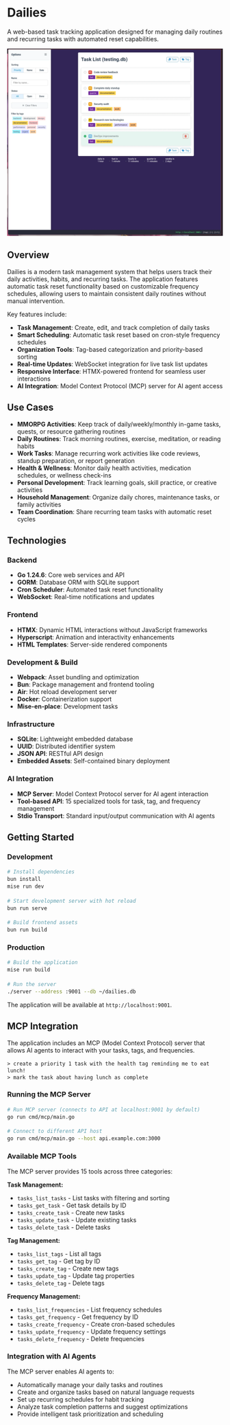 # Dailies

A web-based task tracking application designed for managing daily routines and recurring tasks with automated reset capabilities.

![Dailies Screenshot](assets/screenshot.webp)

## Overview

Dailies is a modern task management system that helps users track their daily activities, habits, and recurring tasks. The application features automatic task reset functionality based on customizable frequency schedules, allowing users to maintain consistent daily routines without manual intervention.

Key features include:

- **Task Management**: Create, edit, and track completion of daily tasks
- **Smart Scheduling**: Automatic task reset based on cron-style frequency schedules
- **Organization Tools**: Tag-based categorization and priority-based sorting
- **Real-time Updates**: WebSocket integration for live task list updates
- **Responsive Interface**: HTMX-powered frontend for seamless user interactions
- **AI Integration**: Model Context Protocol (MCP) server for AI agent access

## Use Cases

- **MMORPG Activities**: Keep track of daily/weekly/monthly in-game tasks, quests, or resource gathering routines
- **Daily Routines**: Track morning routines, exercise, meditation, or reading habits
- **Work Tasks**: Manage recurring work activities like code reviews, standup preparation, or report generation
- **Health & Wellness**: Monitor daily health activities, medication schedules, or wellness check-ins
- **Personal Development**: Track learning goals, skill practice, or creative activities
- **Household Management**: Organize daily chores, maintenance tasks, or family activities
- **Team Coordination**: Share recurring team tasks with automatic reset cycles

## Technologies

### Backend

- **Go 1.24.6**: Core web services and API
- **GORM**: Database ORM with SQLite support
- **Cron Scheduler**: Automated task reset functionality
- **WebSocket**: Real-time notifications and updates

### Frontend

- **HTMX**: Dynamic HTML interactions without JavaScript frameworks
- **Hyperscript**: Animation and interactivity enhancements
- **HTML Templates**: Server-side rendered components

### Development & Build

- **Webpack**: Asset bundling and optimization
- **Bun**: Package management and frontend tooling
- **Air**: Hot reload development server
- **Docker**: Containerization support
- **Mise-en-place**: Development tasks

### Infrastructure

- **SQLite**: Lightweight embedded database
- **UUID**: Distributed identifier system
- **JSON API**: RESTful API design
- **Embedded Assets**: Self-contained binary deployment

### AI Integration

- **MCP Server**: Model Context Protocol server for AI agent interaction
- **Tool-based API**: 15 specialized tools for task, tag, and frequency management
- **Stdio Transport**: Standard input/output communication with AI agents

## Getting Started

### Development

```bash
# Install dependencies
bun install
mise run dev

# Start development server with hot reload
bun run serve

# Build frontend assets
bun run build
```

### Production

```bash
# Build the application
mise run build

# Run the server
./server --address :9001 --db ~/dailies.db
```

The application will be available at `http://localhost:9001`.

## MCP Integration

The application includes an MCP (Model Context Protocol) server that allows AI agents to interact with your tasks, tags, and frequencies.

```
> create a priority 1 task with the health tag reminding me to eat lunch!
> mark the task about having lunch as complete
```

### Running the MCP Server

```bash
# Run MCP server (connects to API at localhost:9001 by default)
go run cmd/mcp/main.go

# Connect to different API host
go run cmd/mcp/main.go --host api.example.com:3000
```

### Available MCP Tools

The MCP server provides 15 tools across three categories:

**Task Management:**

- `tasks_list_tasks` - List tasks with filtering and sorting
- `tasks_get_task` - Get task details by ID
- `tasks_create_task` - Create new tasks
- `tasks_update_task` - Update existing tasks
- `tasks_delete_task` - Delete tasks

**Tag Management:**

- `tasks_list_tags` - List all tags
- `tasks_get_tag` - Get tag by ID
- `tasks_create_tag` - Create new tags
- `tasks_update_tag` - Update tag properties
- `tasks_delete_tag` - Delete tags

**Frequency Management:**

- `tasks_list_frequencies` - List frequency schedules
- `tasks_get_frequency` - Get frequency by ID
- `tasks_create_frequency` - Create cron-based schedules
- `tasks_update_frequency` - Update frequency settings
- `tasks_delete_frequency` - Delete frequencies

### Integration with AI Agents

The MCP server enables AI agents to:

- Automatically manage your daily tasks and routines
- Create and organize tasks based on natural language requests
- Set up recurring schedules for habit tracking
- Analyze task completion patterns and suggest optimizations
- Provide intelligent task prioritization and scheduling
